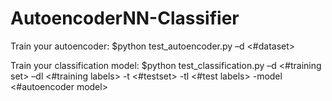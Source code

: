 # AutoencoderNN-Classifier

Train your autoencoder:
$python test_autoencoder.py –d <#dataset>

Train your classification model:
$python test_classification.py –d <#training set> –dl <#training labels> -t <#testset> -tl <#test labels> -model <#autoencoder model>
